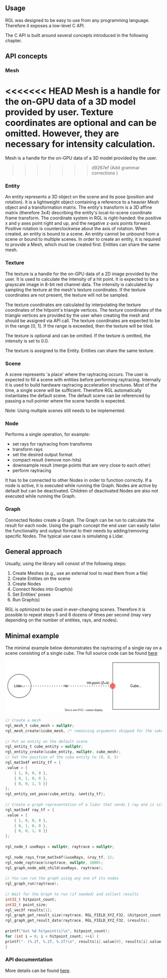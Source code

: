 ## Usage

RGL was designed to be easy to use from any programming language. Therefore it exposes a low-level C API.

The C API is built around several concepts introduced in the following chapter.

## API concepts

### Mesh

<<<<<<< HEAD
Mesh is a handle for the on-GPU data of a 3D model provided by user. Texture coordinates are optional and can be omitted. However, they are necessary for intensity calculation.
=======
Mesh is a handle for the on-GPU data of a 3D model provided by the user.
>>>>>>> d9267ef (Add grammar corrections )

### Entity

An entity represents a 3D object on the scene and its pose (position and rotation).
It is a lightweight object containing a reference to a heavier Mesh object and a transformation matrix.
The entity's transform is a 3D affine matrix (therefore 3x4) describing the entity's local-to-scene coordinate frame transform.
The coordinate system in RGL is right-handed: the positive x and y axes point right and up, and the negative z-axis points forward. Positive rotation is counterclockwise about the axis of rotation.
When created, an entity is bound to a scene. An entity cannot be unbound from a scene or bound to multiple scenes.
In order to create an entity, it is required to provide a Mesh, which must be created first.
Entities can share the same mesh.

### Texture
The texture is a handle for the on-GPU data of a 2D image provided by the user. It is used to calculate the intensity of a hit point. It is expected to be a grayscale image in 8-bit red channel data. The intensity is calculated by sampling the texture at the mesh's texture coordinates. If the texture coordinates are not present, the texture will not be sampled.
 
The texture coordinates are calculated by interpolating the texture coordinates of the hitpoint's triangle vertices. The texture coordinates of the triangle vertices are provided by the user when creating the mesh and should be assigned via API call. The texture coordinates are expected to be in the range [0, 1]. If the range is exceeded, then the texture will be tiled. 

The texture is optional and can be omitted. If the texture is omitted, the intensity is set to 0.0. 

The texture is assigned to the Entity. Entities can share the same texture.

### Scene

A scene represents 'a place' where the raytracing occurs.
The user is expected to fill a scene with entities before performing raytracing.
Internally it is used to build hardware raytracing acceleration structures.
Most of the time, a single scene will be sufficient. Therefore RGL automatically instantiates the default scene.
The default scene can be referenced by passing a null pointer where the scene handle is expected.

Note: Using multiple scenes still needs to be implemented.

### Node

Performs a single operation, for example:
 - set rays for raytracing from transforms 
 - transform rays
 - set the desired output format 
 - compact result (remove non-hits)
 - downsample result (merge points that are very close to each other)
 - perform raytracing

It has to be connected to other Nodes in order to function correctly.
If a node is active, it is executed while running the Graph.
Nodes are active by default but can be deactivated.
Children of deactivated Nodes are also not executed while running the Graph.

### Graph

Connected Nodes create a Graph. The Graph can be run to calculate the result for each node.
Using the graph concept the end user can easily tailor the functionality and output format to their needs by adding/removing specific Nodes.
The typical use case is simulating a Lidar.

## General approach

Usually, using the library will consist of the following steps:

1. Create Meshes (e.g., use an external tool to read them from a file)
2. Create Entities on the scene
3. Create Nodes
4. Connect Nodes into Graph(s)
5. Set Entities' poses
6. Run Graph(s)

RGL is optimized to be used in ever-changing scenes. Therefore it is possible to repeat steps 5 and 6 dozens of times per second (may vary depending on the number of entities, rays, and nodes).

## Minimal example

The minimal example below demonstrates the raytracing of a single ray on a scene consisting of a single cube.
The full source code can be found [here](../test/src/apiReadmeExample.cpp)

![Diagram of the example scene](image/readme-example-scene.svg)

```c
// Create a mesh
rgl_mesh_t cube_mesh = nullptr;
rgl_mesh_create(&cube_mesh, /* remaining arguments skipped for the sake of brevity */);

// Put an entity on the default scene
rgl_entity_t cube_entity = nullptr;
rgl_entity_create(&cube_entity, nullptr, cube_mesh);
// Set the position of the cube entity to (0, 0, 5)
rgl_mat3x4f entity_tf = {
.value = {
    { 1, 0, 0, 0 },
    { 0, 1, 0, 0 },
    { 0, 0, 1, 5 }}
};
rgl_entity_set_pose(cube_entity, &entity_tf);

// Create a graph representation of a lidar that sends 1 ray and is situated at (x,y,z) = (0, 0, 0), facing positive Z
rgl_mat3x4f ray_tf = {
.value = {
    { 1, 0, 0, 0 },
    { 0, 1, 0, 0 },
    { 0, 0, 1, 0 }}
};

rgl_node_t useRays = nullptr, raytrace = nullptr;

rgl_node_rays_from_mat3x4f(&useRays, &ray_tf, 1);
rgl_node_raytrace(&raytrace, nullptr, 1000);
rgl_graph_node_add_child(useRays, raytrace);

// You can run the graph using any one of its nodes
rgl_graph_run(raytrace);

// Wait for the Graph to run (if needed) and collect results
int32_t hitpoint_count;
int32_t point_size;
rgl_vec3f results[1];
rgl_graph_get_result_size(raytrace, RGL_FIELD_XYZ_F32, &hitpoint_count, &point_size);
rgl_graph_get_result_data(raytrace, RGL_FIELD_XYZ_F32, &results);

printf("Got %d hitpoint(s)\n", hitpoint_count);
for (int i = 0; i < hitpoint_count; ++i) {
printf("- (%.2f, %.2f, %.2f)\n", results[i].value[0], results[i].value[1], results[i].value[2]);
}
```

### API documentation

More details can be found [here](../include/rgl/api/core.h).
